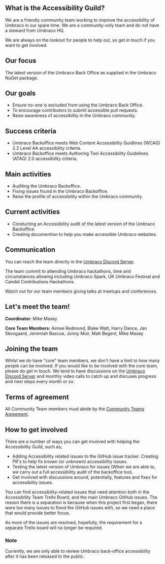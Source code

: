 ## What is the Accessibility Guild?

We are a friendly community team working to improve the accessibility of Umbraco in our spare time. We are a community-only team and do not have a steward from Umbraco HQ.

We are always on the lookout for people to help out, so get in touch if you want to get involved.

## Our focus

The latest version of the Umbraco Back Office as supplied in the Umbraco NuGet package.

## Our goals

- Ensure no-one is excluded from using the Umbraco Back Office.
- To encourage contributors to submit accessible pull requests.
- Raise awareness of accessibility in the Umbraco community.

## Success criteria

- Umbraco Backoffice meets Web Content Accessibility Guidlines (WCAG) 2.2 Level AA accessibility criteria.
- Umbraco Backoffice meets Authoring Tool Accessibility Guidelines (ATAG) 2.0 accessibility criteria.

## Main activities

- Auditing the Umbraco Backoffice.
- Fixing issues found in the Umbraco Backoffice.
- Raise the profile of accessibility within the Umbraco community.

## Current activities

- Conducting an Accessibility audit of the latest version of the Umbraco Backoffice.
- Creating documention to help you make accessible Umbraco websites.

## Communication

You can reach the team directly in the [Umbraco Discord Server](https://discord.gg/umbraco). 

The team commit to attending Umbraco hackathons, time and circumstances allowing including Umbraco Spark, UK Umbraco Festival and Candid Contributions Hackathons.

Watch out for our team members giving talks at meetups and conferences.

## Let's meet the team!

**Coordinator**: Mike Masey

**Core Team Members:** Aimee Redmond, Blake Watt, Harry Dance, Jan Skovgaard, Jeremiah Bascue, Jonny Muir, Matt Begent, Mike Masey

## Joining the team

Whilst we do have "core" team members, we don't have a limit to how many people can be involved. If you would like to be involved with the core team, please do get in touch. We tend to have discussions on the [Umbraco Discord Server](https://discord.gg/umbraco) and monthly video calls to catch up and discuses progress and next steps every month or so.

## Terms of agreement

All Community Team members must abide by the [Community Teams Agreement](https://community.umbraco.com/learn-about-the-community/community-teams/community-teams-agreement/).

## How to get involved

There are a number of ways you can get involved with helping the Accessibility Guild, such as;

- Adding Accessibility related issues to the GitHub issue tracker.
Creating PR's to help fix known (or unknown) accessibility issues.
- Testing the latest version of Umbraco for issues (When we are able to, we carry out a full accessibility audit of the backoffice too).
- Get involved with discussions around, potentially, features and fixes for accessibility issues.

You can find accessibility-related issues that need attention both in the Accessibility Team Trello Board, and the main Umbraco GitHub issues. The reason there is a separation is because when this project first began, there were too many issues to flood the GitHub issues with, so we need a place that would provide better focus.

As more of the issues are resolved, hopefully, the requirement for a separate Trello board will no longer be required.

### Note

Currently, we are only able to review Umbraco back-office accessibility after it has been released to the public.